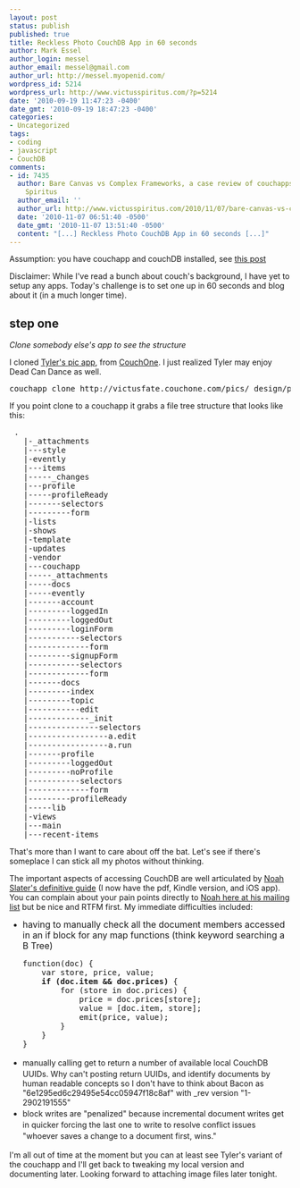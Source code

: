 ```yaml
---
layout: post
status: publish
published: true
title: Reckless Photo CouchDB App in 60 seconds
author: Mark Essel
author_login: messel
author_email: messel@gmail.com
author_url: http://messel.myopenid.com/
wordpress_id: 5214
wordpress_url: http://www.victusspiritus.com/?p=5214
date: '2010-09-19 11:47:23 -0400'
date_gmt: '2010-09-19 18:47:23 -0400'
categories:
- Uncategorized
tags:
- coding
- javascript
- CouchDB
comments:
- id: 7435
  author: Bare Canvas vs Complex Frameworks, a case review of couchapps &raquo; Victus
    Spiritus
  author_email: ''
  author_url: http://www.victusspiritus.com/2010/11/07/bare-canvas-vs-complex-frameworks-a-case-review-of-couchapps/
  date: '2010-11-07 06:51:40 -0500'
  date_gmt: '2010-11-07 13:51:40 -0500'
  content: "[...] Reckless Photo CouchDB App in 60 seconds [...]"
---
```

<p>Assumption: you have couchapp and couchDB installed, see <a href="http://www.victusspiritus.com/2010/09/04/first-impressions-of-sitting-a-web-app-on-couchdb/">this post</a></p>
<p>Disclaimer: While I've read a bunch about couch's background, I have yet to setup any apps. Today's challenge is to set one up in 60 seconds and blog about it (in a much longer time).</p>
<h2>step one</h2>
<p><em>Clone somebody else's app to see the structure</em></p>
<p>I cloned <a href="http://tyler.couchone.com/pic/_design/pic/moo.html">Tyler's pic app</a>, from <a href="http://couchone.com">CouchOne</a>.  I just realized Tyler may enjoy Dead Can Dance as well.</p>
<pre>couchapp clone http://victusfate.couchone.com/pics/_design/pic pic</pre>
<p>If you point clone to a couchapp it grabs a file tree structure that looks like this:</p>
<pre> .
   |-_attachments
   |---style
   |-evently
   |---items
   |-----_changes
   |---profile
   |-----profileReady
   |-------selectors
   |---------form
   |-lists
   |-shows
   |-template
   |-updates
   |-vendor
   |---couchapp
   |-----_attachments
   |-----docs
   |-----evently
   |-------account
   |---------loggedIn
   |---------loggedOut
   |---------loginForm
   |-----------selectors
   |-------------form
   |---------signupForm
   |-----------selectors
   |-------------form
   |-------docs
   |---------index
   |---------topic
   |-----------edit
   |-------------_init
   |---------------selectors
   |-----------------a.edit
   |-----------------a.run
   |-------profile
   |---------loggedOut
   |---------noProfile
   |-----------selectors
   |-------------form
   |---------profileReady
   |-----lib
   |-views
   |---main
   |---recent-items</pre>
<p>That's more than I want to care about off the bat. Let's see if there's someplace I can stick all my photos without thinking.</p>
<p>The important aspects of accessing CouchDB are well articulated by <a href="http://guide.couchdb.org/editions/1/en/index.html">Noah Slater's definitive guide</a> (I now have the pdf, Kindle version, and iOS app). You can complain about your pain points directly to <a href="http://groups.google.com/group/tumbolia/">Noah here at his mailing list</a> but be nice and RTFM first. My immediate difficulties included:</p>
<ul>
<li><span style="font-size: 15.8333px;">having to manually check all the document members accessed in an if block for any map functions (think keyword searching a B Tree)</span></li>
<pre>function(doc) {
    var store, price, value;
    <strong>if (doc.item && doc.prices)</strong> {
        for (store in doc.prices) {
            price = doc.prices[store];
            value = [doc.item, store];
            emit(price, value);
        }
    }
}</pre>
<li><span style="line-height: 23px;">manually calling get to return a number of available local CouchDB UUIDs. Why can't posting return UUIDs, and identify documents by human readable concepts so I don't have to think about Bacon as "6e1295ed6c29495e54cc05947f18c8af" with _rev version "1-2902191555"</span></li>
<li><span style="line-height: 23px;">block writes are "penalized" because incremental document writes get in quicker forcing the last one to write to resolve conflict issues "whoever saves a change to a document first, wins.</span><span style="line-height: 23px;">"</span></li>
</ul>
<p>I'm all out of time at the moment but you can at least see Tyler's variant of the couchapp and I'll get back to tweaking my local version and documenting later. Looking forward to attaching image files later tonight.</p>
